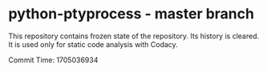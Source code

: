 # python-ptyprocess - master branch

This repository contains frozen state of the repository.
Its history is cleared. It is used only for static code
analysis with Codacy.

Commit Time: 1705036934